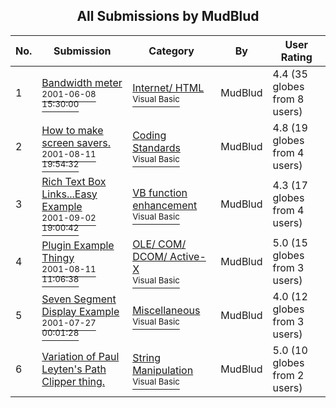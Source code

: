 ﻿<div align="center">

## All Submissions by MudBlud

</div>

No.  | Submission | Category | By   | User Rating
---- | ---------- | -------- | ---- | -----------
1 | [Bandwidth meter<br /><sup>2001-06-08 15:30:00</sup>](https://github.com/Planet-Source-Code/mudblud-bandwidth-meter__1-23893) | [Internet/ HTML<br /><sup>Visual Basic</sup>](../ByCategory/internet-html__1-34.md) | MudBlud | 4.4 (35 globes from 8 users)
2 | [How to make screen savers\.<br /><sup>2001-08-11 19:54:32</sup>](https://github.com/Planet-Source-Code/mudblud-how-to-make-screen-savers__1-26103) | [Coding Standards<br /><sup>Visual Basic</sup>](../ByCategory/coding-standards__1-43.md) | MudBlud | 4.8 (19 globes from 4 users)
3 | [Rich Text Box Links\.\.\.Easy Example<br /><sup>2001-09-02 19:00:42</sup>](https://github.com/Planet-Source-Code/mudblud-rich-text-box-links-easy-example__1-26903) | [VB function enhancement<br /><sup>Visual Basic</sup>](../ByCategory/vb-function-enhancement__1-25.md) | MudBlud | 4.3 (17 globes from 4 users)
4 | [Plugin Example Thingy<br /><sup>2001-08-11 11:06:38</sup>](https://github.com/Planet-Source-Code/mudblud-plugin-example-thingy__1-26027) | [OLE/ COM/ DCOM/ Active\-X<br /><sup>Visual Basic</sup>](../ByCategory/ole-com-dcom-active-x__1-29.md) | MudBlud | 5.0 (15 globes from 3 users)
5 | [Seven Segment Display Example<br /><sup>2001-07-27 00:01:28</sup>](https://github.com/Planet-Source-Code/mudblud-seven-segment-display-example__1-25539) | [Miscellaneous<br /><sup>Visual Basic</sup>](../ByCategory/miscellaneous__1-1.md) | MudBlud | 4.0 (12 globes from 3 users)
6 | [Variation of Paul Leyten's Path Clipper thing\.<br />](https://github.com/Planet-Source-Code/mudblud-variation-of-paul-leyten-s-path-clipper-thing__1-27119) | [String Manipulation<br /><sup>Visual Basic</sup>](../ByCategory/string-manipulation__1-5.md) | MudBlud | 5.0 (10 globes from 2 users)
